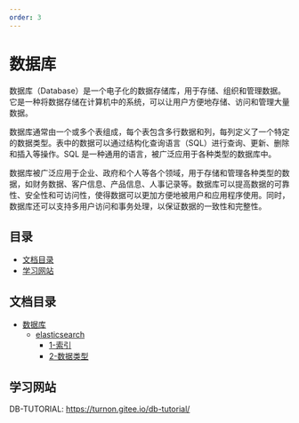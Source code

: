 ```yaml
---
order: 3
---
```

# 数据库

数据库（Database）是一个电子化的数据存储库，用于存储、组织和管理数据。它是一种将数据存储在计算机中的系统，可以让用户方便地存储、访问和管理大量数据。

数据库通常由一个或多个表组成，每个表包含多行数据和列，每列定义了一个特定的数据类型。表中的数据可以通过结构化查询语言（SQL）进行查询、更新、删除和插入等操作。SQL 是一种通用的语言，被广泛应用于各种类型的数据库中。

数据库被广泛应用于企业、政府和个人等各个领域，用于存储和管理各种类型的数据，如财务数据、客户信息、产品信息、人事记录等。数据库可以提高数据的可靠性、安全性和可访问性，使得数据可以更加方便地被用户和应用程序使用。同时，数据库还可以支持多用户访问和事务处理，以保证数据的一致性和完整性。

## 目录

- [文档目录](#文档目录)
- [学习网站](#学习网站)

## 文档目录

- [数据库](/数据库)
  - [elasticsearch](/数据库/elasticsearch)
    - [1-索引](/数据库/elasticsearch/1-索引.md)
    - [2-数据类型](/数据库/elasticsearch/2-数据类型.md)

## 学习网站

DB-TUTORIAL: <https://turnon.gitee.io/db-tutorial/>
